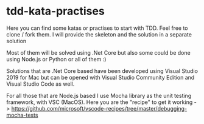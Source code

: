 # tdd-kata-practises
Here you can find some katas or practises to start with TDD. Feel free to clone / fork them. I will provide the skeleton and the solution in a separate solution

Most of them will be solved using .Net Core but also some could be done using Node.js or Python or all of them :)

Solutions that are .Net Core based have been developed using Visual Studio 2019 for Mac but can be opened with Visual Studio Community Edition and Visual Studio Code as well.

For all those that are Node.js based I use Mocha library as the unit testing framework, with VSC (MacOS). Here you are the "recipe" to get it working -> https://github.com/microsoft/vscode-recipes/tree/master/debugging-mocha-tests
